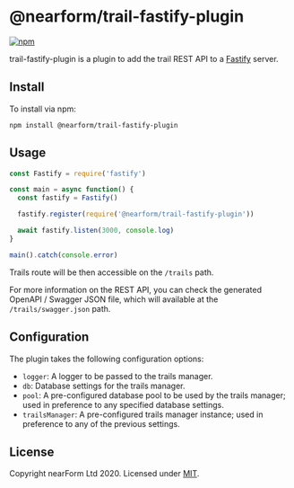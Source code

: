 # @nearform/trail-fastify-plugin

[![npm][npm-badge]][npm-url]

trail-fastify-plugin is a plugin to add the trail REST API to a [Fastify][fastify] server.

## Install

To install via npm:

```
npm install @nearform/trail-fastify-plugin
```

## Usage

```javascript
const Fastify = require('fastify')

const main = async function() {
  const fastify = Fastify()

  fastify.register(require('@nearform/trail-fastify-plugin'))

  await fastify.listen(3000, console.log)
}

main().catch(console.error)
```

Trails route will be then accessible on the `/trails` path.

For more information on the REST API, you can check the generated OpenAPI / Swagger JSON file, which will available at the `/trails/swagger.json` path.

## Configuration

The plugin takes the following configuration options:

  * `logger`: A logger to be passed to the trails manager.
  * `db`: Database settings for the trails manager.
  * `pool`: A pre-configured database pool to be used by the trails manager; used in preference to any specified database settings.
  * `trailsManager`: A pre-configured trails manager instance; used in preference to any of the previous settings.

## License

Copyright nearForm Ltd 2020. Licensed under [MIT][license].

[npm-url]: https://npmjs.org/package/@nearform/trail-fastify-plugin
[npm-badge]: https://img.shields.io/npm/v/@nearform/trail-fastify-plugin.svg
[fastify]: https://www.fastify.io/
[license]: ./LICENSE.md

